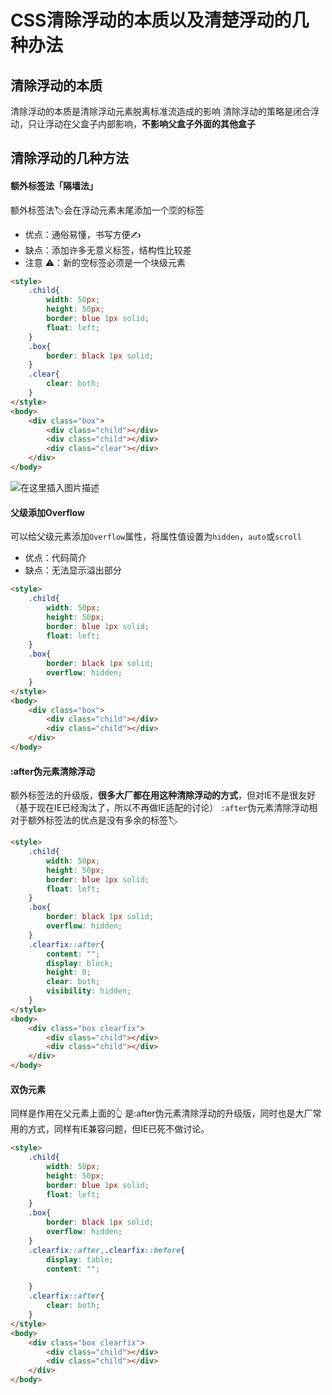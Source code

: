 ﻿# CSS清除浮动的本质以及清楚浮动的几种办法
## 清除浮动的本质
清除浮动的本质是清除浮动元素脱离标准流造成的影响
清除浮动的策略是闭合浮动，只让浮动在父盒子内部影响，**不影响父盒子外面的其他盒子**
## 清除浮动的几种方法
#### 额外标签法「隔墙法」
额外标签法🏷️会在浮动元素末尾添加一个🈳️的标签
- 优点：通俗易懂，书写方便✍️
- 缺点：添加许多无意义标签，结构性比较差
- 注意 ⚠️：新的空标签必须是一个块级元素
```html
<style>
    .child{
        width: 50px;
        height: 50px;
        border: blue 1px solid;
        float: left;
    }
    .box{
        border: black 1px solid;
    }
    .clear{
        clear: both;
    }
</style>
<body>
    <div class="box">
        <div class="child"></div>
        <div class="child"></div>
        <div class="clear"></div>
    </div>
</body>
```
![在这里插入图片描述](https://img-blog.csdnimg.cn/9d19bbc59d5b4678a147587325a6f42e.png?x-oss-process=image/watermark,type_ZHJvaWRzYW5zZmFsbGJhY2s,shadow_50,text_Q1NETiBAQ2h1YW5ZYW5nIENoZW4=,size_20,color_FFFFFF,t_70,g_se,x_16)
#### 父级添加Overflow
可以给父级元素添加`Overflow`属性，将属性值设置为`hidden`，`auto`或`scroll`

- 优点：代码简介
- 缺点：无法显示溢出部分

```html
<style>
    .child{
        width: 50px;
        height: 50px;
        border: blue 1px solid;
        float: left;
    }
    .box{
        border: black 1px solid;
        overflow: hidden;
    }
</style>
<body>
    <div class="box">
        <div class="child"></div>
        <div class="child"></div>
    </div>
</body>
```
#### :after伪元素清除浮动
额外标签法的升级版，**很多大厂都在用这种清除浮动的方式**，但对IE不是很友好（基于现在IE已经淘汰了，所以不再做IE适配的讨论）
`:after`伪元素清除浮动相对于额外标签法的优点是没有多余的标签🏷️

```html
<style>
    .child{
        width: 50px;
        height: 50px;
        border: blue 1px solid;
        float: left;
    }
    .box{
        border: black 1px solid;
        overflow: hidden;
    }
    .clearfix::after{
        content: "";
        display: block;
        height: 0;
        clear: both;
        visibility: hidden;
    }
</style>
<body>
    <div class="box clearfix">
        <div class="child"></div>
        <div class="child"></div>
    </div>
</body>
```
#### 双伪元素
同样是作用在父元素上面的👆
是:after伪元素清除浮动的升级版，同时也是大厂常用的方式，同样有IE兼容问题，但IE已死不做讨论。

```html
<style>
    .child{
        width: 50px;
        height: 50px;
        border: blue 1px solid;
        float: left;
    }
    .box{
        border: black 1px solid;
        overflow: hidden;
    }
    .clearfix::after,.clearfix::before{
        display: table;
        content: "";

    }
    .clearfix::after{
        clear: both;
    }
</style>
<body>
    <div class="box clearfix">
        <div class="child"></div>
        <div class="child"></div>
    </div>
</body>
```

